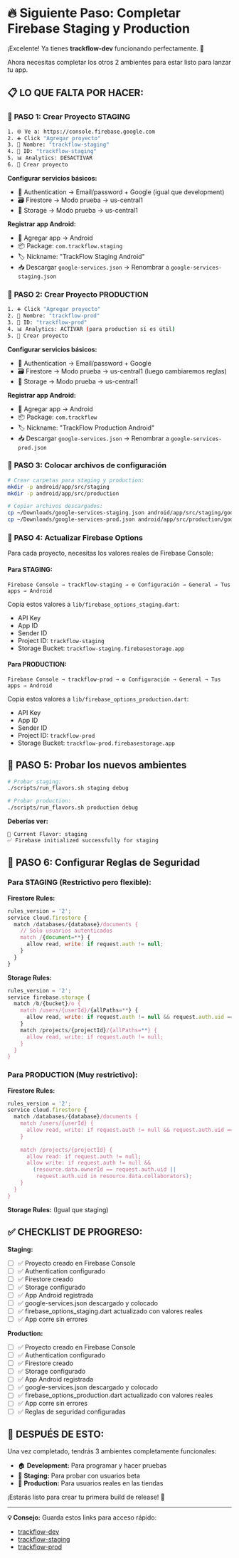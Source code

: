 # 🔥 Siguiente Paso: Completar Firebase Staging y Production

¡Excelente! Ya tienes **trackflow-dev** funcionando perfectamente. 🎉

Ahora necesitas completar los otros 2 ambientes para estar listo para lanzar tu app.

## 📋 **LO QUE FALTA POR HACER:**

### 🧪 **PASO 1: Crear Proyecto STAGING**

```bash
1. 🌐 Ve a: https://console.firebase.google.com
2. ➕ Click "Agregar proyecto" 
3. 📝 Nombre: "trackflow-staging"
4. 📍 ID: "trackflow-staging" 
5. 📊 Analytics: DESACTIVAR
6. 🎉 Crear proyecto
```

**Configurar servicios básicos:**
- 🔐 Authentication → Email/password + Google (igual que development)
- 🗃️ Firestore → Modo prueba → us-central1
- 📁 Storage → Modo prueba → us-central1

**Registrar app Android:**
- 📱 Agregar app → Android
- 📦 Package: `com.trackflow.staging`
- 🏷️ Nickname: "TrackFlow Staging Android"
- 📥 Descargar `google-services.json` → Renombrar a `google-services-staging.json`

### 🚀 **PASO 2: Crear Proyecto PRODUCTION**

```bash
1. ➕ Click "Agregar proyecto"
2. 📝 Nombre: "trackflow-prod" 
3. 📍 ID: "trackflow-prod"
4. 📊 Analytics: ACTIVAR (para production sí es útil)
5. 🎉 Crear proyecto
```

**Configurar servicios básicos:**
- 🔐 Authentication → Email/password + Google
- 🗃️ Firestore → Modo prueba → us-central1 (luego cambiaremos reglas)
- 📁 Storage → Modo prueba → us-central1

**Registrar app Android:**
- 📱 Agregar app → Android  
- 📦 Package: `com.trackflow`
- 🏷️ Nickname: "TrackFlow Production Android"
- 📥 Descargar `google-services.json` → Renombrar a `google-services-prod.json`

### 📁 **PASO 3: Colocar archivos de configuración**

```bash
# Crear carpetas para staging y production:
mkdir -p android/app/src/staging
mkdir -p android/app/src/production  

# Copiar archivos descargados:
cp ~/Downloads/google-services-staging.json android/app/src/staging/google-services.json
cp ~/Downloads/google-services-prod.json android/app/src/production/google-services.json
```

### 🔧 **PASO 4: Actualizar Firebase Options**

Para cada proyecto, necesitas los valores reales de Firebase Console:

#### Para STAGING:
```
Firebase Console → trackflow-staging → ⚙️ Configuración → General → Tus apps → Android
```

Copia estos valores a `lib/firebase_options_staging.dart`:
- API Key
- App ID  
- Sender ID
- Project ID: `trackflow-staging`
- Storage Bucket: `trackflow-staging.firebasestorage.app`

#### Para PRODUCTION:
```
Firebase Console → trackflow-prod → ⚙️ Configuración → General → Tus apps → Android  
```

Copia estos valores a `lib/firebase_options_production.dart`:
- API Key
- App ID
- Sender ID  
- Project ID: `trackflow-prod`
- Storage Bucket: `trackflow-prod.firebasestorage.app`

## 🧪 **PASO 5: Probar los nuevos ambientes**

```bash
# Probar staging:
./scripts/run_flavors.sh staging debug

# Probar production:  
./scripts/run_flavors.sh production debug
```

**Deberías ver:**
```
🎯 Current Flavor: staging
✅ Firebase initialized successfully for staging
```

## 🔐 **PASO 6: Configurar Reglas de Seguridad** 

### Para STAGING (Restrictivo pero flexible):

**Firestore Rules:**
```javascript
rules_version = '2';
service cloud.firestore {
  match /databases/{database}/documents {
    // Solo usuarios autenticados
    match /{document=**} {
      allow read, write: if request.auth != null;
    }
  }
}
```

**Storage Rules:**
```javascript  
rules_version = '2';
service firebase.storage {
  match /b/{bucket}/o {
    match /users/{userId}/{allPaths=**} {
      allow read, write: if request.auth != null && request.auth.uid == userId;
    }
    match /projects/{projectId}/{allPaths=**} {
      allow read, write: if request.auth != null;
    }
  }
}
```

### Para PRODUCTION (Muy restrictivo):

**Firestore Rules:**
```javascript
rules_version = '2';
service cloud.firestore {
  match /databases/{database}/documents {
    match /users/{userId} {
      allow read, write: if request.auth != null && request.auth.uid == userId;
    }
    
    match /projects/{projectId} {
      allow read: if request.auth != null;
      allow write: if request.auth != null &&
        (resource.data.ownerId == request.auth.uid ||
         request.auth.uid in resource.data.collaborators);
    }
  }
}
```

**Storage Rules:** (Igual que staging)

## ✅ **CHECKLIST DE PROGRESO:**

**Staging:**
- [ ] ✅ Proyecto creado en Firebase Console
- [ ] ✅ Authentication configurado  
- [ ] ✅ Firestore creado
- [ ] ✅ Storage configurado
- [ ] ✅ App Android registrada
- [ ] ✅ google-services.json descargado y colocado
- [ ] ✅ firebase_options_staging.dart actualizado con valores reales
- [ ] ✅ App corre sin errores

**Production:**  
- [ ] ✅ Proyecto creado en Firebase Console
- [ ] ✅ Authentication configurado
- [ ] ✅ Firestore creado  
- [ ] ✅ Storage configurado
- [ ] ✅ App Android registrada
- [ ] ✅ google-services.json descargado y colocado
- [ ] ✅ firebase_options_production.dart actualizado con valores reales
- [ ] ✅ App corre sin errores
- [ ] ✅ Reglas de seguridad configuradas

## 🎯 **DESPUÉS DE ESTO:**

Una vez completado, tendrás 3 ambientes completamente funcionales:

- 🏠 **Development:** Para programar y hacer pruebas
- 🧪 **Staging:** Para probar con usuarios beta  
- 🚀 **Production:** Para usuarios reales en las tiendas

¡Estarás listo para crear tu primera build de release! 🎉

---

**💡 Consejo:** Guarda estos links para acceso rápido:
- [trackflow-dev](https://console.firebase.google.com/project/trackflow-dev)
- [trackflow-staging](https://console.firebase.google.com/project/trackflow-staging)  
- [trackflow-prod](https://console.firebase.google.com/project/trackflow-prod)